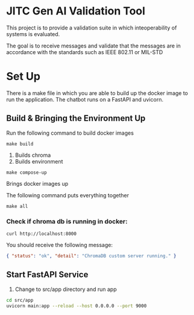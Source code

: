 # JITC Gen AI Validation Tool

This project is to provide a validation suite in which inteoperability of systems is evaluated.

The goal is to receive messages and validate that the messages are in accordance with the standards such as IEEE 802.11 or MIL-STD

# Set Up

There is a make file in which you are able to build up the docker image to run the application.
The chatbot runs on a FastAPI and uvicorn.

## Build & Bringing the Environment Up

Run the following command to build docker images

```
make build
```

1. Builds chroma
2. Builds environment

```
make compose-up
```

Brings docker images up

The following command puts everything together

```
make all
```

### Check if chroma db is running in docker:

`curl http://localhost:8000`

You should receive the following message:

```json
{ "status": "ok", "detail": "ChromaDB custom server running." }
```

## Start FastAPI Service

1. Change to src/app directory and run app

```bash
cd src/app
uvicorn main:app --reload --host 0.0.0.0 --port 9000
```
